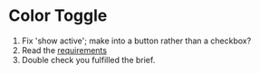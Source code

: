 # Color Toggle

1. Fix 'show active'; make into a button rather than a checkbox?
1. Read the [requirements](https://board.wincacademy.nl/unit/view/id:4270)
1. Double check you fulfilled the brief.
